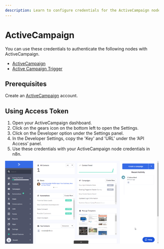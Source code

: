 ```yaml
---
description: Learn to configure credentials for the ActiveCampaign node in n8n
---
```


# ActiveCampaign

You can use these credentials to authenticate the following nodes with ActiveCampaign.
- [ActiveCampaign](../../nodes-library/nodes/ActiveCampaign/README.md)
- [Active Campaign Trigger](../../nodes-library/trigger-nodes/ActiveCampaignTrigger/README.md)


## Prerequisites

Create an [ActiveCampaign](https://www.activecampaign.com/) account.

## Using Access Token

1. Open your ActiveCampaign dashboard.
2. Click on the gears icon on the bottom left to open the Settings.
3. Click on the Developer option under the Settings panel.
4. In the Developer Settings, copy the 'Key' and 'URL' under the ‘API Access’ panel.
5. Use these credentials with your ActiveCampaign node credentials in n8n.


![Getting ActiveCampaign credentials](./using-access-token.gif)
